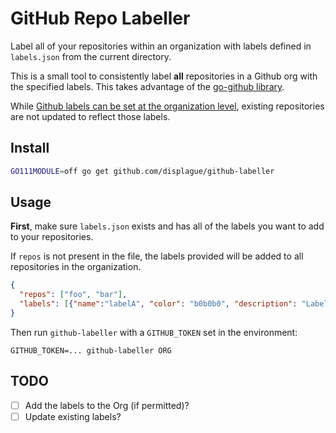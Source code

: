 # GitHub Repo Labeller

Label all of your repositories within an organization with labels defined in
`labels.json` from the current directory.

This is a small tool to consistently label **all** repositories in a Github org
with the specified labels.  This takes advantage of the [go-github
library](https://github.com/google/go-github).

While [Github labels can be set at the organization
level](https://docs.github.com/en/github/setting-up-and-managing-organizations-and-teams/managing-default-labels-for-repositories-in-your-organization),
existing repositories are not updated to reflect those labels.

## Install

```sh
GO111MODULE=off go get github.com/displague/github-labeller
```

## Usage

**First**, make sure `labels.json` exists and has all of the labels you want to
add to your repositories.

If `repos` is not present in the file, the labels provided will be added to all
repositories in the organization.

```json
{
  "repos": ["foo", "bar"],
  "labels": [{"name":"labelA", "color": "b0b0b0", "description": "Label A"}]
}
```


Then run `github-labeller` with a `GITHUB_TOKEN` set in the environment:

```console
GITHUB_TOKEN=... github-labeller ORG
```

## TODO

* [ ] Add the labels to the Org (if permitted)?
* [ ] Update existing labels?
